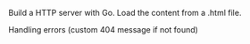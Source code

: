 Build a HTTP server with Go. Load the content from a .html file. 

Handling errors (custom 404 message if not found)